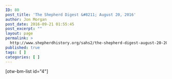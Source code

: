 ```yaml
---
ID: 80
post_title: 'The Shepherd Digest &#8211; August 20, 2016'
author: Jon Morgan
post_date: 2016-09-21 01:55:45
post_excerpt: ""
layout: page
permalink: >
  http://www.shepherdhistory.org/sahs2/the-shepherd-digest-august-20-2016/
published: true
tags: [ ]
categories: [ ]
---
```

[otw-bm-list id="4"]